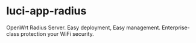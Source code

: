 # luci-app-radius
OpenWrt Radius Server. Easy deployment, Easy management.
Enterprise-class protection your WiFi security.

